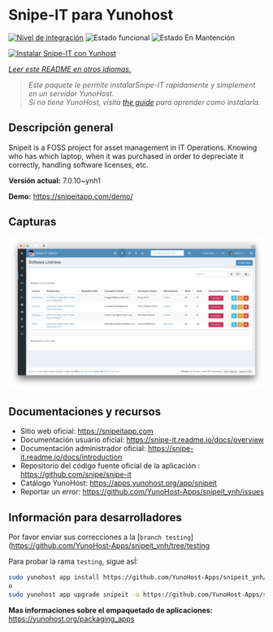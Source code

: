 <!--
Este archivo README esta generado automaticamente<https://github.com/YunoHost/apps/tree/master/tools/readme_generator>
No se debe editar a mano.
-->

# Snipe-IT para Yunohost

[![Nivel de integración](https://dash.yunohost.org/integration/snipeit.svg)](https://ci-apps.yunohost.org/ci/apps/snipeit/) ![Estado funcional](https://ci-apps.yunohost.org/ci/badges/snipeit.status.svg) ![Estado En Mantención](https://ci-apps.yunohost.org/ci/badges/snipeit.maintain.svg)

[![Instalar Snipe-IT con Yunhost](https://install-app.yunohost.org/install-with-yunohost.svg)](https://install-app.yunohost.org/?app=snipeit)

*[Leer este README en otros idiomas.](./ALL_README.md)*

> *Este paquete le permite instalarSnipe-IT rapidamente y simplement en un servidor YunoHost.*  
> *Si no tiene YunoHost, visita [the guide](https://yunohost.org/install) para aprender como instalarla.*

## Descripción general

Snipeit is a FOSS project for asset management in IT Operations. Knowing who has which laptop, when it was purchased in order to depreciate it correctly, handling software licenses, etc.

**Versión actual:** 7.0.10~ynh1

**Demo:** <https://snipeitapp.com/demo/>

## Capturas

![Captura de Snipe-IT](./doc/screenshots/screenshot.png)

## Documentaciones y recursos

- Sitio web oficial: <https://snipeitapp.com>
- Documentación usuario oficial: <https://snipe-it.readme.io/docs/overview>
- Documentación administrador oficial: <https://snipe-it.readme.io/docs/introduction>
- Repositorio del código fuente oficial de la aplicación : <https://github.com/snipe/snipe-it>
- Catálogo YunoHost: <https://apps.yunohost.org/app/snipeit>
- Reportar un error: <https://github.com/YunoHost-Apps/snipeit_ynh/issues>

## Información para desarrolladores

Por favor enviar sus correcciones a la [`branch testing`](https://github.com/YunoHost-Apps/snipeit_ynh/tree/testing

Para probar la rama `testing`, sigue asÍ:

```bash
sudo yunohost app install https://github.com/YunoHost-Apps/snipeit_ynh/tree/testing --debug
o
sudo yunohost app upgrade snipeit -u https://github.com/YunoHost-Apps/snipeit_ynh/tree/testing --debug
```

**Mas informaciones sobre el empaquetado de aplicaciones:** <https://yunohost.org/packaging_apps>
